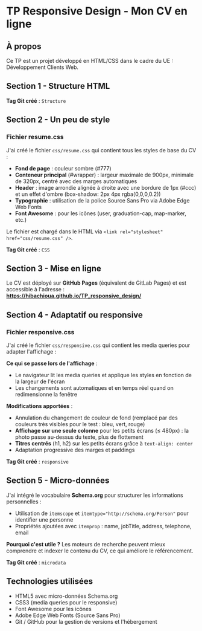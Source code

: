 # TP Responsive Design - Mon CV en ligne

## À propos
Ce TP est un projet développé en HTML/CSS dans le cadre du UE : Développement Clients Web.

## Section 1 - Structure HTML 

**Tag Git créé** : `Structure`

## Section 2 - Un peu de style

### Fichier resume.css
J'ai créé le fichier `css/resume.css` qui contient tous les styles de base du CV :
- **Fond de page** : couleur sombre (#777)
- **Conteneur principal** (#wrapper) : largeur maximale de 900px, minimale de 320px, centré avec des marges automatiques
- **Header** : image arrondie alignée à droite avec une bordure de 1px (#ccc) et un effet d'ombre (box-shadow: 2px 4px rgba(0,0,0,0.2))
- **Typographie** : utilisation de la police Source Sans Pro via Adobe Edge Web Fonts
- **Font Awesome** : pour les icônes (user, graduation-cap, map-marker, etc.)

Le fichier est chargé dans le HTML via `<link rel="stylesheet" href="css/resume.css" />`.

**Tag Git créé** : `CSS`

## Section 3 - Mise en ligne

Le CV est déployé sur **GitHub Pages** (équivalent de GitLab Pages) et est accessible à l'adresse :
**https://hibachioua.github.io/TP_responsive_design/**

## Section 4 - Adaptatif ou responsive

### Fichier responsive.css
J'ai créé le fichier `css/responsive.css` qui contient les media queries pour adapter l'affichage :

**Ce qui se passe lors de l'affichage** :
- Le navigateur lit les media queries et applique les styles en fonction de la largeur de l'écran
- Les changements sont automatiques et en temps réel quand on redimensionne la fenêtre

**Modifications apportées** :
- Annulation du changement de couleur de fond (remplacé par des couleurs très visibles pour le test : bleu, vert, rouge)
- **Affichage sur une seule colonne** pour les petits écrans (≤ 480px) : la photo passe au-dessus du texte, plus de flottement
- **Titres centrés** (h1, h2) sur les petits écrans grâce à `text-align: center`
- Adaptation progressive des marges et paddings

**Tag Git créé** : `responsive`

## Section 5 - Micro-données

J'ai intégré le vocabulaire **Schema.org** pour structurer les informations personnelles :
- Utilisation de `itemscope` et `itemtype="http://schema.org/Person"` pour identifier une personne
- Propriétés ajoutées avec `itemprop` : name, jobTitle, address, telephone, email

**Pourquoi c'est utile ?** 
Les moteurs de recherche peuvent mieux comprendre et indexer le contenu du CV, ce qui améliore le référencement.

**Tag Git créé** : `microdata`

## Technologies utilisées
- HTML5 avec micro-données Schema.org
- CSS3 (media queries pour le responsive)
- Font Awesome pour les icônes
- Adobe Edge Web Fonts (Source Sans Pro)
- Git / GitHub pour la gestion de versions et l'hébergement

